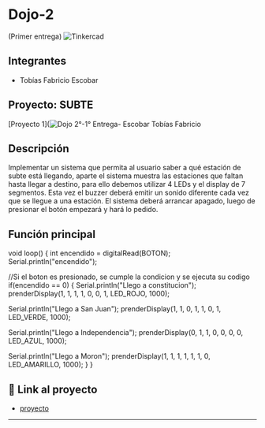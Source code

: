 # Dojo-2 
(Primer entrega)
![Tinkercad](./img/ArduinoTinkercad.jpg)

## Integrantes 
- Tobías Fabricio Escobar

## Proyecto: SUBTE
[Proyecto 1](![Dojo 2°-1° Entrega- Escobar Tobías Fabricio](https://github.com/TobiasEscobar/Dojo-2/assets/98720272/e4e17f84-cf9a-4446-a667-bc0609a640cc)

## Descripción
Implementar un sistema que permita al usuario saber a qué estación de subte está llegando, aparte el sistema muestra las estaciones que faltan hasta llegar a destino,
para ello debemos utilizar 4 LEDs y el display de 7 segmentos. Esta vez el buzzer deberá emitir un sonido diferente cada vez que se llegue a una estación.
El sistema deberá arrancar apagado, luego de presionar el botón empezará y hará lo pedido.

## Función principal
void loop()
{
  int encendido = digitalRead(BOTON);
  Serial.println("encendido");

//Si el boton es presionado, se cumple la condicion y se ejecuta su codigo
  if(encendido == 0)
  {
  Serial.println("Llego a constitucion");   			
  prenderDisplay(1, 1, 1, 1, 0, 0, 1, LED_ROJO, 1000);
    
  Serial.println("Llego a San Juan");
  prenderDisplay(1, 1, 0, 1, 1, 0, 1, LED_VERDE, 1000);
    
  Serial.println("Llego a Independencia");
  prenderDisplay(0, 1, 1, 0, 0, 0, 0, LED_AZUL, 1000);
    
  Serial.println("Llego a Moron");
  prenderDisplay(1, 1, 1, 1, 1, 1, 0, LED_AMARILLO, 1000);
  }
}

## :robot: Link al proyecto
- [proyecto](https://www.tinkercad.com/things/0RSGAV9Lyxk-dojo-2-1-entrega-escobar-tobias-fabricio/editel)
---
